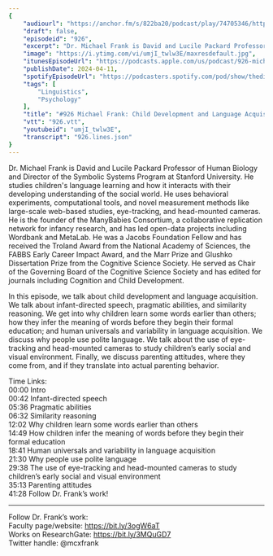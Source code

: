 ```yaml
---
{
	"audiourl": "https://anchor.fm/s/822ba20/podcast/play/74705346/https%3A%2F%2Fd3ctxlq1ktw2nl.cloudfront.net%2Fstaging%2F2023-7-16%2Fc51d4c75-fa7d-0e42-c24f-d505f2b8abdf.m4a",
	"draft": false,
	"episodeid": "926",
	"excerpt": "Dr. Michael Frank is David and Lucile Packard Professor of Human Biology and Director of the Symbolic Systems Program at Stanford University. He studies children's language learning and how it interacts with their developing understanding of the social world. He uses behavioral experiments, computational tools, and novel measurement methods like large-scale web-based studies, eye-tracking, and head-mounted cameras. He is the founder of the ManyBabies Consortium, a collaborative replication network for infancy research, and has led open-data projects including Wordbank and MetaLab. He was a Jacobs Foundation Fellow and has received the Troland Award from the National Academy of Sciences, the FABBS Early Career Impact Award, and the Marr Prize and Glushko Dissertation Prize from the Cognitive Science Society. He served as Chair of the Governing Board of the Cognitive Science Society and has edited for journals including Cognition and Child Development. ",
	"image": "https://i.ytimg.com/vi/umjI_twlw3E/maxresdefault.jpg",
	"itunesEpisodeUrl": "https://podcasts.apple.com/us/podcast/926-michael-frank-child-development-and-language/id1451347236?i=1000652175023&uo=4",
	"publishDate": 2024-04-11,
	"spotifyEpisodeUrl": "https://podcasters.spotify.com/pod/show/thedissenter/episodes/926-Michael-Frank-Child-Development-and-Language-Acquisition-e286b02",
	"tags": [
		"Linguistics",
		"Psychology"
	],
	"title": "#926 Michael Frank: Child Development and Language Acquisition",
	"vtt": "926.vtt",
	"youtubeid": "umjI_twlw3E",
	"transcript": "926.lines.json"
}
---
```

Dr. Michael Frank is David and Lucile Packard Professor of Human Biology and Director of the Symbolic Systems Program at Stanford University. He studies children's language learning and how it interacts with their developing understanding of the social world. He uses behavioral experiments, computational tools, and novel measurement methods like large-scale web-based studies, eye-tracking, and head-mounted cameras. He is the founder of the ManyBabies Consortium, a collaborative replication network for infancy research, and has led open-data projects including Wordbank and MetaLab. He was a Jacobs Foundation Fellow and has received the Troland Award from the National Academy of Sciences, the FABBS Early Career Impact Award, and the Marr Prize and Glushko Dissertation Prize from the Cognitive Science Society. He served as Chair of the Governing Board of the Cognitive Science Society and has edited for journals including Cognition and Child Development. 

In this episode, we talk about child development and language acquisition. We talk about infant-directed speech, pragmatic abilities, and similarity reasoning. We get into why children learn some words earlier than others; how they infer the meaning of words before they begin their formal education; and human universals and variability in language acquisition. We discuss why people use polite language. We talk about the use of eye-tracking and head-mounted cameras to study children’s early social and visual environment. Finally, we discuss parenting attitudes, where they come from, and if they translate into actual parenting behavior.

Time Links:  
<time>00:00</time> Intro  
<time>00:42</time> Infant-directed speech  
<time>05:36</time> Pragmatic abilities  
<time>06:32</time> Similarity reasoning  
<time>12:02</time> Why children learn some words earlier than others  
<time>14:49</time> How children infer the meaning of words before they begin their formal education  
<time>18:41</time> Human universals and variability in language acquisition  
<time>21:30</time> Why people use polite language  
<time>29:38</time> The use of eye-tracking and head-mounted cameras to study children’s early social and visual environment  
<time>35:13</time> Parenting attitudes  
<time>41:28</time> Follow Dr. Frank’s work!

---

Follow Dr. Frank’s work:  
Faculty page/website: https://bit.ly/3ogW6aT  
Works on ResearchGate: https://bit.ly/3MQuGD7  
Twitter handle: @mcxfrank
